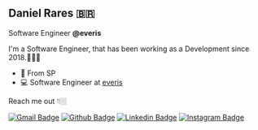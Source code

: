 ## Daniel Rares 🇧🇷

Software Engineer <strong>@everis</strong>

I'm a Software Engineer, that has been working as a Development since 2018.👨🏻‍💻

- 📍 From SP 
- 💻 Software Engineer at [everis](https://www.everis.com/brazil/pt-br/home-br)

Reach me out 👇🏼

[![Gmail Badge](https://img.shields.io/badge/-Gmail-c14438?style=flat-square&logo=Gmail&logoColor=white&link=mailto:daniel@fatecpg.com.br)](mailto:daniel@fatecpg.com.br)
[![Github Badge](https://img.shields.io/badge/-Github-000?style=flat-square&logo=Github&logoColor=white&link=https://github.com/danielrares1)](https://github.com/danielrares1)
[![Linkedin Badge](https://img.shields.io/badge/-LinkedIn-blue?style=flat-square&logo=Linkedin&logoColor=white&link=https://www.linkedin.com/in/danielrares/)](https://www.linkedin.com/in/danielrares/) 
[![Instagram Badge](https://img.shields.io/badge/-Instagram-violet?style=flat-square&logo=Instagram&logoColor=white&link=https://www.instagram.com/danielrares1/)](https://www.instagram.com/danielrares1/)

<!--
**danielrares1/danielrares1** is a ✨ _special_ ✨ repository because its `README.md` (this file) appears on your GitHub profile.

Here are some ideas to get you started:

- 🔭 I’m currently working on ...
- 🌱 I’m currently learning ...
- 👯 I’m looking to collaborate on ...
- 🤔 I’m looking for help with ...
- 💬 Ask me about ...
- 📫 How to reach me: ...
- 😄 Pronouns: ...
- ⚡ Fun fact: ...
-->
